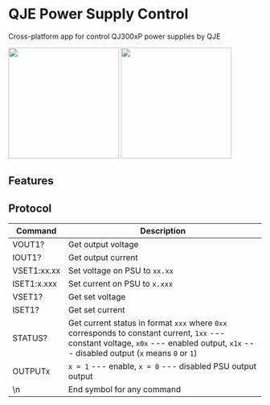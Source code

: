 # QJE Power Supply Control

Cross-platform app for control QJ300xP power supplies by QJE

<p float="left">
  <img src="https://imgur.com/VShvCgV.png" width="220" />
  <img src="https://imgur.com/A3bu1XU.png" width="220" />
</p>

## Features

## Protocol

| Command       | Description                                                                                                                                                                            |
|---------------|----------------------------------------------------------------------------------------------------------------------------------------------------------------------------------------|
| VOUT1?        | Get output voltage                                                                                                                                                                     |
| IOUT1?        | Get output current                                                                                                                                                                     |
| VSET1:xx.xx | Set voltage on PSU to `xx.xx`                                                                                                                                                          |
| ISET1:x.xxx | Set current on PSU to `x.xxx`                                                                                                                                                          |
| VSET1?        | Get set voltage                                                                                                                                                                        |
| ISET1?        | Get set current                                                                                                                                                                        |
| STATUS?       | Get current status in format `xxx` where  `0xx` corresponds to constant current,  `1xx` --- constant voltage, `x0x` --- enabled output,  `x1x` --- disabled output (`x` means `0` or `1`) |
| OUTPUTx     | `x = 1` --- enable, `x = 0` --- disabled PSU output output                                                                                                                                           |
| \n            | End symbol for any command                                                                                                                                                             |